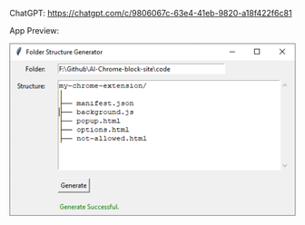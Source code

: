 

ChatGPT:
https://chatgpt.com/c/9806067c-63e4-41eb-9820-a18f422f6c81

App Preview:

![alt text](https://github.com/fedmich/Py-CreateStructure/blob/master/preview.png?raw=true)